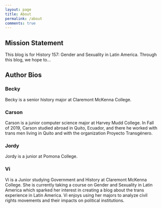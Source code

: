 ```yaml
---
layout: page
title: About
permalink: /about
comments: true
---
```


## Mission Statement
<div>
<p> This blog is for History 157: Gender and Sexuality in Latin America. Through this blog, we hope to... </p>
</div>

## Author Bios
### Becky
Becky is a senior history major at Claremont McKenna College.

### Carson
Carson is a junior computer science major at Harvey Mudd College. In Fall of 2019, Carson studied abroad in Quito, Ecuador, and there he worked with trans men living in Quito and with the organization Proyecto Transgénero.

### Jordy
Jordy is a junior at Pomona College.

### Vi
Vi is a Junior studying Government and History at Claremont McKenna College. She is currently taking a course on Gender and Sexuality in Latin America which sparked her interest in creating a blog about the trans experience in Latin America. Vi enjoys using her majors to analyze civil rights movements and their impacts on political institutions.

